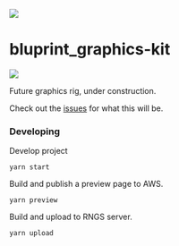 ![](https://graphics.thomsonreuters.com/style-assets/images/logos/reuters-graphics-logo/svg/graphics-logo-color-dark.svg)

# bluprint_graphics-kit

![](https://icon-library.com/images/road-construction-icon/road-construction-icon-1.jpg)

Future graphics rig, under construction.

Check out the [issues](https://github.com/reuters-graphics/bluprint_graphics-kit/issues?q=label%3ADiscussion) for what this will be.

### Developing

Develop project

```
yarn start
```

Build and publish a preview page to AWS.

```
yarn preview
```

Build and upload to RNGS server.

```
yarn upload
```

